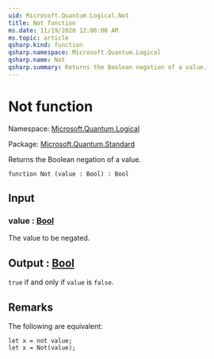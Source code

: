 ```yaml
---
uid: Microsoft.Quantum.Logical.Not
title: Not function
ms.date: 11/19/2020 12:00:00 AM
ms.topic: article
qsharp.kind: function
qsharp.namespace: Microsoft.Quantum.Logical
qsharp.name: Not
qsharp.summary: Returns the Boolean negation of a value.
---
```


# Not function

Namespace: [Microsoft.Quantum.Logical](xref:Microsoft.Quantum.Logical)

Package: [Microsoft.Quantum.Standard](https://nuget.org/packages/Microsoft.Quantum.Standard)


Returns the Boolean negation of a value.

```qsharp
function Not (value : Bool) : Bool
```


## Input

### value : [Bool](xref:microsoft.quantum.lang-ref.bool)

The value to be negated.



## Output : [Bool](xref:microsoft.quantum.lang-ref.bool)

`true` if and only if `value` is `false`.

## Remarks

The following are equivalent:```Q#let x = not value;let x = Not(value);```